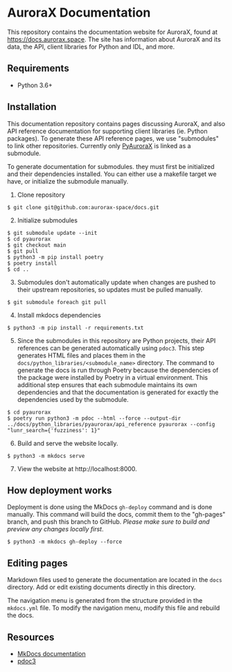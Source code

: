 # AuroraX Documentation

This repository contains the documentation website for AuroraX, found at https://docs.aurorax.space. The site has information about AuroraX and its data, the API, client libraries for Python and IDL, and more.

## Requirements

- Python 3.6+

## Installation

This documentation repository contains pages discussing AuroraX, and also API reference documentation for supporting client libraries (ie. Python packages). To generate these API reference pages, we use "submodules" to link other repositories. Currently only [PyAuroraX](https://github.com/aurorax-space/pyaurorax) is linked as a submodule.

To generate documentation for submodules. they must first be initialized and their dependencies installed. You can either use a makefile target we have, or initialize the submodule manually.

1. Clone repository

```
$ git clone git@github.com:aurorax-space/docs.git
```

2. Initialize submodules

```
$ git submodule update --init
$ cd pyaurorax
$ git checkout main
$ git pull
$ python3 -m pip install poetry
$ poetry install
$ cd ..
```

3. Submodules don't automatically update when changes are pushed to their upstream repositories, so updates must be pulled manually.

```
$ git submodule foreach git pull
```

4. Install mkdocs dependencies

```
$ python3 -m pip install -r requirements.txt
```

5. Since the submodules in this repository are Python projects, their API references can be generated automatically using ```pdoc3```. This step generates HTML files and places them in the ```docs/python_libraries/<submodule_name>``` directory. The command to generate the docs is run through Poetry because the dependencies of the package were installed by Poetry in a virtual environment. This additional step ensures that each submodule maintains its own dependencies and that the documentation is generated for exactly the dependencies used by the submodule.

```
$ cd pyaurorax
$ poetry run python3 -m pdoc --html --force --output-dir ../docs/python_libraries/pyaurorax/api_reference pyaurorax --config "lunr_search={'fuzziness': 1}"
```

6. Build and serve the website locally.

```
$ python3 -m mkdocs serve
```

7. View the website at http://localhost:8000.

## How deployment works

Deployment is done using the MkDocs ```gh-deploy``` command and is done manually. This command will build the docs, commit them to the "gh-pages" branch, and push this branch to GitHub. _Please make sure to build and preview any changes locally first_.

```
$ python3 -m mkdocs gh-deploy --force
```

## Editing pages

Markdown files used to generate the documentation are located in the ```docs``` directory. Add or edit existing documents directly in this directory.

The navigation menu is generated from the structure provided in the ```mkdocs.yml``` file. To modify the navigation menu, modify this file and rebuild the docs.

## Resources

- [MkDocs documentation](https://www.mkdocs.org/)
- [pdoc3](https://pdoc3.github.io/pdoc/doc/pdoc/)
